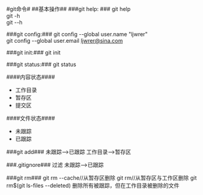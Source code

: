 #git命令#
##基本操作##
###git help: ###
	git help <command>  
	git <command> -h  
	git <command> --h

###git config:###
	git config --global user.name "ljwrer"  
	git config --global user.email ljwrer@sina.com
	
###git init:###
	git init

###git status:###
	git status

####内容状态####
- 工作目录
- 暂存区
- 提交区

####文件状态####
- 未跟踪
- 已跟踪

###git add###
未跟踪-->已跟踪
工作目录-->暂存区

###.gitignore###
过滤 未跟踪-->已跟踪

###git rm###
	git rm --cache//从暂存区删除
	git rm//从暂存区与工作区删除
	git rm$(git ls-files --deleted) 删除所有被跟踪，但在工作目录被删除的文件





